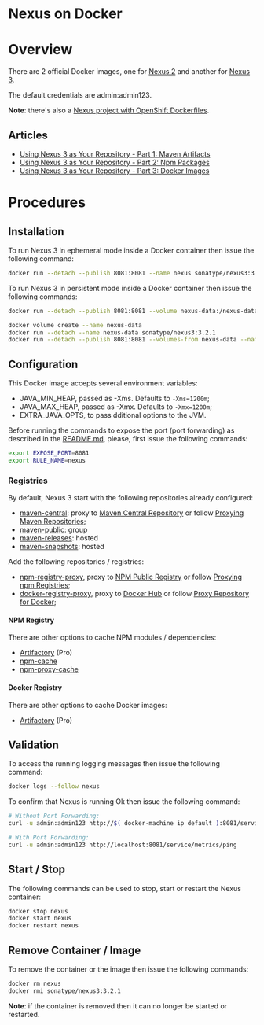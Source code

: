 Nexus on Docker
===============

# Overview

There are 2 official Docker images, one for [Nexus 2](https://hub.docker.com/r/sonatype/nexus/) and another for [Nexus 3](https://hub.docker.com/r/sonatype/nexus3/).

The default credentials are admin:admin123.

**Note**: there's also a [Nexus project with OpenShift Dockerfiles](https://github.com/sonatype/docker-rhel-nexus).

## Articles

- [Using Nexus 3 as Your Repository - Part 1: Maven Artifacts](http://codeheaven.io/using-nexus-3-as-your-repository-part-1-maven-artifacts/)
- [Using Nexus 3 as Your Repository - Part 2: Npm Packages](http://codeheaven.io/using-nexus-3-as-your-repository-part-2-npm-packages/)
- [Using Nexus 3 as Your Repository - Part 3: Docker Images](http://codeheaven.io/using-nexus-3-as-your-repository-part-3-docker-images/)

# Procedures

## Installation

To run Nexus 3 in ephemeral mode inside a Docker container then issue the following command:

```bash
docker run --detach --publish 8081:8081 --name nexus sonatype/nexus3:3.2.1
```

To run Nexus 3 in persistent mode inside a Docker container then issue the following commands:

```bash
docker run --detach --publish 8081:8081 --volume nexus-data:/nexus-data --name nexus sonatype/nexus3:3.2.1

docker volume create --name nexus-data
docker run --detach --name nexus-data sonatype/nexus3:3.2.1
docker run --detach --publish 8081:8081 --volumes-from nexus-data --name nexus sonatype/nexus3:3.2.1
```

## Configuration

This Docker image accepts several environment variables:

- JAVA_MIN_HEAP, passed as -Xms. Defaults to ```-Xms=1200m```;
- JAVA_MAX_HEAP, passed as -Xmx. Defaults to ```-Xmx=1200m```;
- EXTRA_JAVA_OPTS, to pass dditional options to the JVM.

Before running the commands to expose the port (port forwarding) as described in the [README.md](README.md), please, first issue the following commands:

```bash
export EXPOSE_PORT=8081
export RULE_NAME=nexus
```

### Registries

By default, Nexus 3 start with the following repositories already configured:

- [maven-central](http://localhost:8081/repository/maven-central/): proxy to [Maven Central Repository](https://repo1.maven.org/maven2/) or follow [Proxying Maven Repositories](https://books.sonatype.com/nexus-book/3.0/reference/maven.html#_proxying_maven_repositories);
- [maven-public](http://localhost:8081/repository/maven-public/): group
- [maven-releases](http://localhost:8081/repository/maven-releases/): hosted
- [maven-snapshots](http://localhost:8081/repository/maven-snapshots/): hosted

Add the following repositories / registries:

- [npm-registry-proxy](http://localhost:8081/repository/npm-registry-proxy/), proxy to [NPM Public Registry](http://registry.npmjs.org/) or follow [Proxying npm Registries](https://books.sonatype.com/nexus-book/3.0/reference/npm.html#npm-proxying-registries);
- [docker-registry-proxy](http://localhost:8081/repository/docker-registry-proxy/), proxy to [Docker Hub](https://registry-1.docker.io/) or follow [Proxy Repository for Docker](https://books.sonatype.com/nexus-book/3.0/reference/docker.html#docker-proxy);

#### NPM Registry

There are other options to cache NPM modules / dependencies:

- [Artifactory](https://www.jfrog.com/open-source/) (Pro)
- [npm-cache](https://www.npmjs.com/package/npm-cache)
- [npm-proxy-cache](https://www.npmjs.com/package/npm-proxy-cache)

#### Docker Registry

There are other options to cache Docker images:

- [Artifactory](https://www.jfrog.com/open-source/) (Pro)

## Validation

To access the running logging messages then issue the following command:

```bash
docker logs --follow nexus
```

To confirm that Nexus is running Ok then issue the following command:

```bash
# Without Port Forwarding:
curl -u admin:admin123 http://$( docker-machine ip default ):8081/service/metrics/ping

# With Port Forwarding:
curl -u admin:admin123 http://localhost:8081/service/metrics/ping
```

## Start / Stop

The following commands can be used to stop, start or restart the Nexus container:

```bash
docker stop nexus
docker start nexus
docker restart nexus
```

## Remove Container / Image

To remove the container or the image then issue the following commands:

```bash
docker rm nexus
docker rmi sonatype/nexus3:3.2.1
```

**Note**: if the container is removed then it can no longer be started or restarted.
